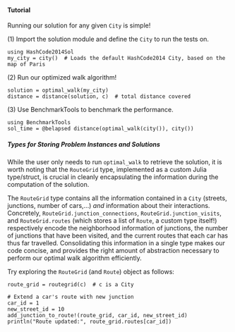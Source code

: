 #### Tutorial

Running our solution for any given `City` is simple! 


(1) Import the solution module and define the `City` to run the tests on. 
```
using HashCode2014Sol
my_city = city()  # Loads the default HashCode2014 City, based on the map of Paris
```

(2) Run our optimized walk algorithm! 
```
solution = optimal_walk(my_city)
distance = distance(solution, c)  # total distance covered 
```

(3) Use BenchmarkTools to benchmark the performance.
```
using BenchmarkTools
sol_time = @belapsed distance(optimal_walk(city()), city())
```

##### Types for Storing Problem Instances and Solutions
While the user only needs to run `optimal_walk` to retrieve the solution, it is worth noting that the `RouteGrid` type, implemented as a custom Julia type/struct, is crucial in cleanly encapsulating the information during the computation of the solution. 

The `RouteGrid` type contains all the information contained in a `City` (streets, junctions, number of cars,...) *and* information about their interactions. Concretely, `RouteGrid.junction_connections`, `RouteGrid.junction_visits`, and `RouteGrid.routes` (which stores a list of `Route`, a custom type itself!) respectively encode the neighborhood information of junctions, the number of junctions that have been visited, and the current routes that each car has thus far travelled. Consolidating this information in a single type makes our code concise, and provides the right amount of abstraction necessary to perform our optimal walk algorithm efficiently. 

Try exploring the `RouteGrid` (and `Route`) object as follows:
```
route_grid = routegrid(c)  # c is a City

# Extend a car's route with new junction
car_id = 1
new_street_id = 10
add_junction_to_route!(route_grid, car_id, new_street_id)
println("Route updated:", route_grid.routes[car_id])
```
